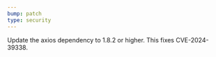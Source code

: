```yaml
---
bump: patch
type: security
---
```


Update the axios dependency to 1.8.2 or higher. This fixes CVE-2024-39338.
